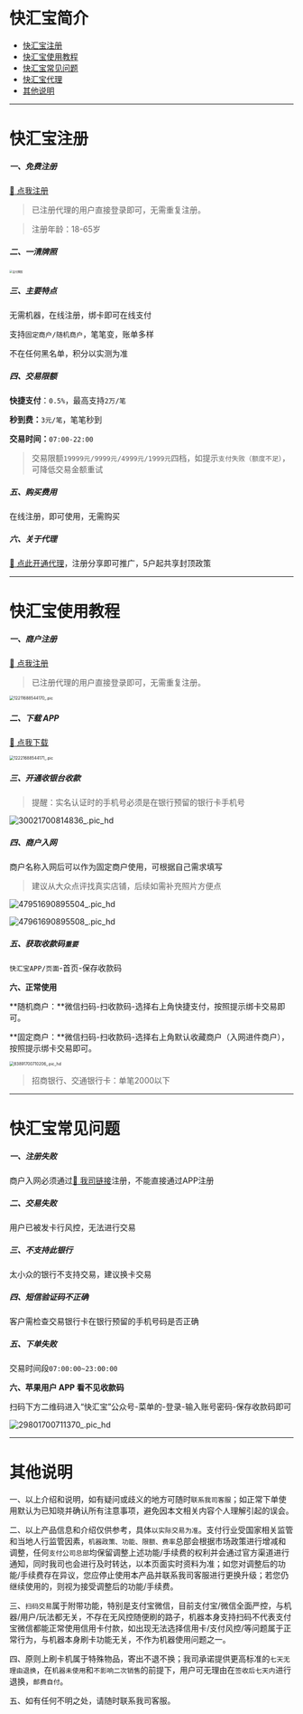 # 快汇宝简介

- [快汇宝注册](#快汇宝码牌注册)
- [快汇宝使用教程](#快汇宝使用教程)
- [快汇宝常见问题](#快汇宝常见问题)
- [快汇宝代理](agent/khb.md)
- [其他说明](#其他说明)

---

# 快汇宝注册

##### 一、免费注册

[:link: 点我注册](http://khb.lzfdata.com/khb/#/pages/user/reg_card?agentID=20006666)

> 已注册代理的用户直接登录即可，无需重复注册。

> 注册年龄：18-65岁

##### 二、一清牌照

<img src="https://wiki.zjkmkj.com/media/202306281647022.jpg" alt="支付牌照" style="zoom: 33%;" />

##### 三、主要特点

无需机器，在线注册，绑卡即可在线支付

支持`固定商户/随机商户`，笔笔变，账单多样

不在任何黑名单，积分以实测为准

##### 四、交易限额

**快捷支付**：`0.5%`，最高支持`2万/笔`

**秒到费：**`3元/笔`，笔笔秒到

**交易时间：**`07:00-22:00`

>交易限额`19999元/9999元/4999元/1999元`四档，如提示`支付失败（额度不足）`，可降低交易金额重试

##### 五、购买费用

在线注册，即可使用，无需购买

##### 六、关于代理

[:link: 点此开通代理](agent/khb.md)，注册分享即可推广，5户起共享封顶政策

------

# 快汇宝使用教程

##### 一、商户注册

[:link: 点我注册](http://khb.lzfdata.com/khb/#/pages/user/reg_card?agentID=20006666)

> 已注册代理的用户直接登录即可，无需重复注册。

<img src="https://wiki.zjkmkj.com/media/202307051603716.jpg" alt="12211688544170_.pic" style="zoom: 50%;" />

##### 二、下载 APP

[:link: 点我下载](http://khb.lzfdata.com/khb/#/pages/user/reg_succeed)

<img src="https://wiki.zjkmkj.com/media/202307051603612.jpg" alt="12221688544171_.pic" style="zoom: 50%;" />

##### 三、开通收银台收款

> 提醒：实名认证时的手机号必须是在银行预留的银行卡手机号

![30021700814836_.pic_hd](https://wiki.zjkmkj.com/media/202311241636197.jpeg)

##### 四、商户入网

商户名称入网后可以作为固定商户使用，可根据自己需求填写

> 建议从大众点评找真实店铺，后续如需补充照片方便点

![47951690895504_.pic_hd](https://wiki.zjkmkj.com/media/202308012111601.jpg)

![47961690895508_.pic_hd](https://wiki.zjkmkj.com/media/202308012111444.jpg)

##### 五、获取收款码`重要`

`快汇宝APP/页面`-首页-保存收款码

**六、正常使用**

**随机商户：**微信扫码-扫收款码-选择右上角快捷支付，按照提示绑卡交易即可。

**固定商户：**微信扫码-扫收款码-选择右上角默认收藏商户（入网进件商户），按照提示绑卡交易即可。

<img src="https://wiki.zjkmkj.com/media/202311231131812.png" alt="83891700710206_.pic_hd" style="zoom:50%;" />

> 招商银行、交通银行卡：单笔2000以下

------

# 快汇宝常见问题

##### 一、注册失败

商户入网必须通过[:link: 我司链接](http://khb.lzfdata.com/khb/#/pages/user/reg_card?agentID=20006666)注册，不能直接通过APP注册

##### 二、交易失败

用户已被发卡行风控，无法进行交易

##### 三、不支持此银行

太小众的银行不支持交易，建议换卡交易

##### 四、短信验证码不正确

客户需检查交易银行卡在银行预留的手机号码是否正确

##### 五、下单失败

交易时间段`07:00:00~23:00:00`

**六、苹果用户 APP 看不见收款码**

扫码下方二维码进入“快汇宝”公众号-菜单的-登录-输入账号密码-保存收款码即可

![29801700711370_.pic_hd](https://wiki.zjkmkj.com/media/202311231151738.jpeg)

---

# 其他说明

一、以上介绍和说明，如有疑问或歧义的地方可随时`联系我司客服`；如正常下单使用默认为已知晓并确认所有注意事项，避免因本文相关内容个人理解引起的误会。

二、以上产品信息和介绍仅供参考，具体`以实际交易为准`。支付行业受国家相关监管和当地人行监管因素，`机器政策、功能、限额、费率`总部会根据市场政策进行增减和调整，任何`支付公司总部`均保留调整上述功能/手续费的权利并会通过官方渠道进行通知，同时我司也会进行及时转达，以本页面实时资料为准；如您对调整后的功能/手续费存在异议，您应停止使用本产品并联系我司客服进行更换升级；若您仍继续使用的，则视为接受调整后的功能/手续费。

三、`扫码交易`属于附带功能，特别是支付宝微信，目前支付宝/微信全面严控，与机器/用户/玩法都无关，不存在无风控随便刷的路子，机器本身支持扫码不代表支付宝微信都能正常使用信用卡付款，如出现无法选择信用卡/支付风控/等问题属于正常行为，与机器本身刷卡功能无关，不作为机器使用问题之一。

四、原则上刷卡机属于特殊物品，寄出不退不换；我司承诺提供更高标准的`七天无理由退换`，在`机器未使用`和`不影响二次销售`的前提下，用户可无理由在`签收后七天内`进行退换，`邮费自付`。

五、如有任何不明之处，请随时联系我司客服。
